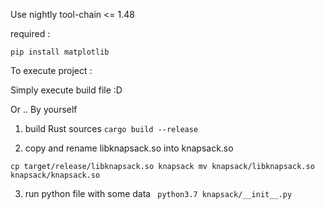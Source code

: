 
Use nightly tool-chain <= 1.48

required :

 `pip install matplotlib`

To execute project : 

Simply execute build file :D 

Or .. 
By yourself

 1. build Rust sources
 `cargo build --release`

 2. copy and rename libknapsack.so into knapsack.so

 `
 	cp target/release/libknapsack.so knapsack
  	mv knapsack/libknapsack.so knapsack/knapsack.so
 `

 3. run python file with some data 
 ` python3.7 knapsack/__init__.py`



